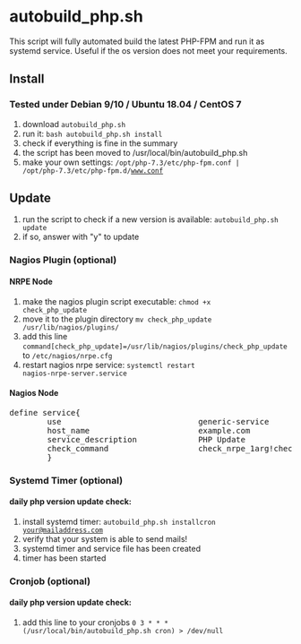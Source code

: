 # autobuild_php.sh
This script will fully automated build the latest PHP-FPM and run it as systemd service.
Useful if the os version does not meet your requirements.

## Install
### Tested under Debian 9/10 / Ubuntu 18.04 / CentOS 7

1) download <code>autobuild_php.sh</code>
2) run it: <code>bash autobuild_php.sh install</code>
3) check if everything is fine in the summary
4) the script has been moved to /usr/local/bin/autobuild_php.sh
5) make your own settings: <code>/opt/php-7.3/etc/php-fpm.conf | /opt/php-7.3/etc/php-fpm.d/www.conf</code>


## Update

1) run the script to check if a new version is available: <code>autobuild_php.sh update</code>
3) if so, answer with "y" to update

### Nagios Plugin (optional)
#### NRPE Node

1) make the nagios plugin script executable: <code>chmod +x check_php_update</code>
2) move it to the plugin directory <code>mv check_php_update /usr/lib/nagios/plugins/</code>
3) add this line <code>command[check_php_update]=/usr/lib/nagios/plugins/check_php_update</code> to <code>/etc/nagios/nrpe.cfg</code>
4) restart nagios nrpe service: <code>systemctl restart nagios-nrpe-server.service</code>

#### Nagios Node
<pre>
define service{
        use                             generic-service
        host_name                       example.com
        service_description             PHP Update
        check_command                   check_nrpe_1arg!check_php_update
        }
</pre>

### Systemd Timer (optional)
#### daily php version update check:

1) install systemd timer: <code>autobuild_php.sh installcron your@mailaddress.com</code>
2) verify that your system is able to send mails!
3) systemd timer and service file has been created
4) timer has been started

### Cronjob (optional)
#### daily php version update check:

1) add this line to your cronjobs <code>0    3    *    *    *    (/usr/local/bin/autobuild_php.sh cron) > /dev/null</code>
